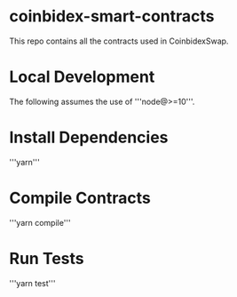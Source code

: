 # coinbidex-smart-contracts
This repo contains all the contracts used in CoinbidexSwap. 

# Local Development
The following assumes the use of '''node@>=10'''.

# Install Dependencies
'''yarn'''

# Compile Contracts
 '''yarn compile'''
 
 # Run Tests
'''yarn test'''
